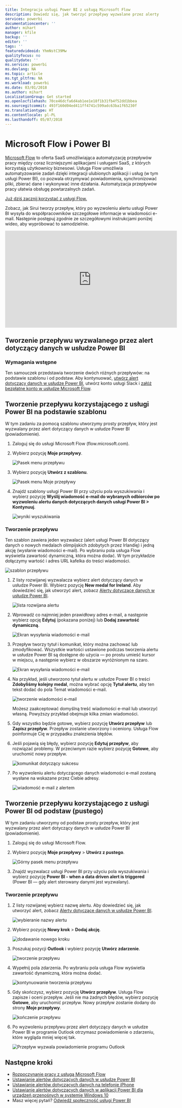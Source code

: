 ```yaml
---
title: Integracja usługi Power BI z usługą Microsoft Flow
description: Dowiedz się, jak tworzyć przepływy wyzwalane przez alerty dotyczące danych w usłudze Power BI.
services: powerbi
documentationcenter: ''
author: mihart
manager: kfile
backup: ''
editor: ''
tags: ''
featuredvideoid: YhmNstC39Mw
qualityfocus: no
qualitydate: ''
ms.service: powerbi
ms.devlang: NA
ms.topic: article
ms.tgt_pltfrm: NA
ms.workload: powerbi
ms.date: 03/01/2018
ms.author: mihart
LocalizationGroup: Get started
ms.openlocfilehash: 70ce46dcfa6d4ab1ee1e18f1b31fb4f52dd1bbea
ms.sourcegitcommit: 493f160d04ed411ff4741c599adc63ba1f65230f
ms.translationtype: HT
ms.contentlocale: pl-PL
ms.lasthandoff: 05/07/2018
---
```

# <a name="microsoft-flow-and-power-bi"></a>Microsoft Flow i Power BI

[Microsoft Flow](https://flow.microsoft.com/en-us/documentation/getting-started) to oferta SaaS umożliwiająca automatyzację przepływów pracy między coraz liczniejszymi aplikacjami i usługami SaaS, z których korzystają użytkownicy biznesowi. Usługa Flow umożliwia automatyzowanie zadań dzięki integracji ulubionych aplikacji i usług (w tym usługi Power BI), co pozwala otrzymywać powiadomienia, synchronizować pliki, zbierać dane i wykonywać inne działania. Automatyzacja przepływów pracy ułatwia obsługę powtarzalnych zadań.

[Już dziś zacznij korzystać z usługi Flow.](https://flow.microsoft.com/documentation/getting-started)

Zobacz, jak Sirui tworzy przepływ, który po wyzwoleniu alertu usługi Power BI wysyła do współpracowników szczegółowe informacje w wiadomości e-mail. Następnie postępuj zgodnie ze szczegółowymi instrukcjami poniżej wideo, aby wypróbować to samodzielnie.

<iframe width="560" height="315" src="https://www.youtube.com/embed/YhmNstC39Mw" frameborder="0" allowfullscreen></iframe>

## <a name="create-a-flow-that-is-triggered-by-a-power-bi-data-alert"></a>Tworzenie przepływu wyzwalanego przez alert dotyczący danych w usłudze Power BI

### <a name="prerequisites"></a>Wymagania wstępne
Ten samouczek przedstawia tworzenie dwóch różnych przepływów: na podstawie szablonu i od podstaw. Aby kontynuować, [utwórz alert dotyczący danych w usłudze Power BI](service-set-data-alerts.md), utwórz konto usługi Slack i [załóż bezpłatne konto w usłudze Microsoft Flow](https://flow.microsoft.com/en-us/#home-signup).

## <a name="create-a-flow-that-uses-power-bi---from-a-template"></a>Tworzenie przepływu korzystającego z usługi Power BI na podstawie szablonu
W tym zadaniu za pomocą szablonu utworzymy prosty przepływ, który jest wyzwalany przez alert dotyczący danych w usłudze Power BI (powiadomienie).

1. Zaloguj się do usługi Microsoft Flow (flow.microsoft.com).
2. Wybierz pozycję **Moje przepływy**.
   
   ![Pasek menu przepływu](media/service-flow-integration/power-bi-my-flows.png)
3. Wybierz pozycję **Utwórz z szablonu**.
   
    ![Pasek menu Moje przepływy](media/service-flow-integration/power-bi-template.png)
4. Znajdź szablony usługi Power BI przy użyciu pola wyszukiwania i wybierz pozycję **Wyślij wiadomość e-mail do wybranych odbiorców po wyzwoleniu alertu danych dotyczących danych usługi Power BI > Kontynuuj**.
   
    ![wyniki wyszukiwania](media/service-flow-integration/power-bi-flow-alert.png)


### <a name="build-the-flow"></a>Tworzenie przepływu
Ten szablon zawiera jeden wyzwalacz (alert usługi Power BI dotyczący danych o nowych medalach olimpijskich zdobytych przez Irlandię) i jedną akcję (wysłanie wiadomości e-mail). Po wybraniu pola usługa Flow wyświetla zawartość dynamiczną, która można dodać.  W tym przykładzie dołączymy wartość i adres URL kafelka do treści wiadomości.

![szablon przepływu](media/service-flow-integration/power-bi-template1.png)

1. Z listy rozwijanej wyzwalacza wybierz alert dotyczący danych w usłudze Power BI. Wybierz pozycję **New medal for Ireland**. Aby dowiedzieć się, jak utworzyć alert, zobacz [Alerty dotyczące danych w usłudze Power BI](service-set-data-alerts.md).
   
   ![lista rozwijana alertu](media/service-flow-integration/power-bi-trigger-flow.png)
2. Wprowadź co najmniej jeden prawidłowy adres e-mail, a następnie wybierz opcję **Edytuj** (pokazana poniżej) lub **Dodaj zawartość dynamiczną**. 
   
   ![Ekran wysyłania wiadomości e-mail](media/service-flow-integration/power-bi-flow-email.png)

3. Przepływ tworzy tytuł i komunikat, który można zachować lub zmodyfikować. Wszystkie wartości ustawione podczas tworzenia alertu w usłudze Power BI są dostępne do użycia — po prostu umieść kursor w miejscu, a następnie wybierz w obszarze wyróżnionym na szaro. 

   ![Ekran wysyłania wiadomości e-mail](media/service-flow-integration/power-bi-flow-email-default.png)

1.  Na przykład, jeśli utworzono tytuł alertu w usłudze Power BI o treści **Zdobyliśmy kolejny medal**, można wybrać opcję **Tytuł alertu**, aby ten tekst dodać do pola Temat wiadomości e-mail.

    ![tworzenie wiadomości e-mail](media/service-flow-integration/power-bi-flow-message.png)

    Możesz zaakceptować domyślną treść wiadomości e-mail lub utworzyć własną. Powyższy przykład obejmuje kilka zmian wiadomości.

1. Gdy wszystko będzie gotowe, wybierz pozycję **Utwórz przepływ** lub **Zapisz przepływ**.  Przepływ zostanie utworzony i oceniony.  Usługa Flow poinformuje Cię w przypadku znalezienia błędów.
2. Jeśli pojawią się błędy, wybierz pozycję **Edytuj przepływ**, aby rozwiązać problemy. W przeciwnym razie wybierz pozycję **Gotowe**, aby uruchomić nowy przepływ.
   
   ![komunikat dotyczący sukcesu](media/service-flow-integration/power-bi-flow-running.png)
5. Po wyzwoleniu alertu dotyczącego danych wiadomości e-mail zostaną wysłane na wskazane przez Ciebie adresy.  
   
   ![wiadomość e-mail z alertem](media/service-flow-integration/power-bi-flow-email2.png)

## <a name="create-a-flow-that-uses-power-bi---from-scratch-blank"></a>Tworzenie przepływu korzystającego z usługi Power BI od podstaw (pustego)
W tym zadaniu utworzymy od podstaw prosty przepływ, który jest wyzwalany przez alert dotyczący danych w usłudze Power BI (powiadomienie).

1. Zaloguj się do usługi Microsoft Flow.
2. Wybierz pozycję **Moje przepływy** > **Utwórz z pustego**.
   
   ![Górny pasek menu przepływu](media/service-flow-integration/power-bi-my-flows.png)
3. Znajdź wyzwalacz usługi Power BI przy użyciu pola wyszukiwania i wybierz pozycję **Power BI - when a data driven alert is triggered** (Power BI — gdy alert sterowany danymi jest wyzwalany).

### <a name="build-your-flow"></a>Tworzenie przepływu
1. Z listy rozwijanej wybierz nazwę alertu.  Aby dowiedzieć się, jak utworzyć alert, zobacz [Alerty dotyczące danych w usłudze Power BI](service-set-data-alerts.md).
   
    ![wybieranie nazwy alertu](media/service-flow-integration/power-bi-totalstores2.png)
2. Wybierz pozycję **Nowy krok** > **Dodaj akcję**.
   
   ![dodawanie nowego kroku](media/service-flow-integration/power-bi-new-step.png)
3. Poszukaj pozycji **Outlook** i wybierz pozycję **Utwórz zdarzenie**.
   
   ![tworzenie przepływu](media/service-flow-integration/power-bi-create-event.png)
4. Wypełnij pola zdarzenia. Po wybraniu pola usługa Flow wyświetla zawartość dynamiczną, która można dodać.
   
   ![kontynuowanie tworzenia przepływu](media/service-flow-integration/power-bi-flow-event.png)
5. Gdy skończysz, wybierz pozycję **Utwórz przepływ**.  Usługa Flow zapisze i oceni przepływ. Jeśli nie ma żadnych błędów, wybierz pozycję **Gotowe**, aby uruchomić przepływ.  Nowy przepływ zostanie dodany do strony **Moje przepływy**.
   
   ![kończenie przepływu](media/service-flow-integration/power-bi-flow-running.png)
6. Po wyzwoleniu przepływu przez alert dotyczący danych w usłudze Power BI w programie Outlook otrzymasz powiadomienie o zdarzeniu, które wygląda mniej więcej tak.
   
    ![Przepływ wyzwala powiadomienie programu Outlook](media/service-flow-integration/power-bi-flow-notice.png)

## <a name="next-steps"></a>Następne kroki
* [Rozpoczynanie pracy z usługą Microsoft Flow](https://flow.microsoft.com/en-us/documentation/getting-started/)
* [Ustawianie alertów dotyczących danych w usłudze Power BI](service-set-data-alerts.md)
* [Ustawianie alertów dotyczących danych na telefonie iPhone](mobile-set-data-alerts-in-the-mobile-apps.md)
* [Ustawianie alertów dotyczących danych w aplikacji Power BI dla urządzeń przenośnych w systemie Windows 10](mobile-set-data-alerts-in-the-mobile-apps.md)
* Masz więcej pytań? [Odwiedź społeczność usługi Power BI](http://community.powerbi.com/)


